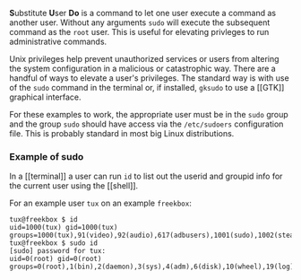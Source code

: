 **S**ubstitute **U**ser **Do** is a command to let one user execute a command as another user. Without any arguments `sudo` will execute the subsequent command as the `root` user. This is useful for elevating privleges to run administrative commands.

Unix privileges help prevent unauthorized services or users from altering the system configuration in a malicious or catastrophic way. There are a handful of ways to elevate a user's privileges. The standard way is with use of the `sudo` command in the terminal or, if installed, `gksudo` to use a [[GTK]] graphical interface.

For these examples to work, the appropriate user must be in the `sudo` group and the group `sudo` should have access via the `/etc/sudoers` configuration file. This is probably standard in most big Linux distributions.

### Example of sudo

In a [[terminal]] a user can run `id` to list out the userid and groupid info for the current user using the [[shell]].

For an example user `tux` on an example `freekbox`:

```
tux@freekbox $ id
uid=1000(tux) gid=1000(tux) groups=1000(tux),91(video),92(audio),617(adbusers),1001(sudo),1002(steam)
tux@freekbox $ sudo id
[sudo] password for tux:
uid=0(root) gid=0(root) groups=0(root),1(bin),2(daemon),3(sys),4(adm),6(disk),10(wheel),19(log)
```


